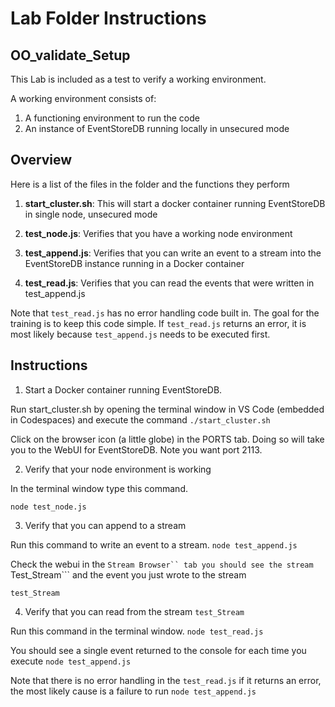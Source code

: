 # Lab Folder Instructions

## OO_validate_Setup

This Lab is included as a test to verify a working environment.

A working environment consists of:

1. A functioning environment to run the code
2. An instance of EventStoreDB running locally in unsecured mode


## Overview

Here is a list of the files in the folder and the functions they perform

  1. **start_cluster.sh**:  This will start a docker container running EventStoreDB in single node, unsecured mode

  2. **test_node.js**:  Verifies that you have a working node environment

  3. **test_append.js**:  Verifies that you can write an event to a stream into the EventStoreDB instance running in a Docker container

  4.  **test_read.js**:  Verifies that you can read the events that were written in test_append.js

Note that ```test_read.js``` has no error handling code built in.  The goal for the training is to keep this code simple.  If ```test_read.js``` returns an error, it is most likely because ```test_append.js``` needs to be executed first.


## Instructions

1. Start a Docker container running EventStoreDB.

Run start_cluster.sh by opening the terminal window in VS Code (embedded in Codespaces) and execute the command ```./start_cluster.sh```

Click on the browser icon (a little globe) in the PORTS tab.  Doing so will take you to the WebUI for EventStoreDB. Note you want port 2113.

2. Verify that your node environment is working

In the terminal window type this command.

```node test_node.js```

3. Verify that you can append to a stream

Run this command to write an event to a stream.
```node test_append.js```

Check the webui in the ```Stream Browser`` tab you should see the stream ```Test_Stream``` and the event you just wrote to the stream

```test_Stream```

4. Verify that you can read from the stream ```test_Stream```

Run this command in the terminal window.
```node test_read.js```

You should see a single event returned to the console for each time you execute ```node test_append.js```

Note that there is no error handling in the ```test_read.js``` if it returns an error, the most likely cause is a failure to run ```node test_append.js```




